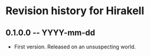 # Revision history for Hirakell

## 0.1.0.0 -- YYYY-mm-dd

* First version. Released on an unsuspecting world.
